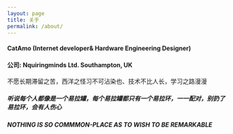 ```yaml
---
layout: page
title: 关于
permalink: /about/
---
```


#### CatAmo (Internet developer& Hardware Engineering Designer)

#### 公司: Nquiringminds Ltd. Southampton, UK


不愿长期滞留之苦，西洋之怪习不可沾染也、技术不比人长，学习之路漫漫
##### 听说每个人都像是一个易拉罐，每个易拉罐都只有一个易拉环，一一配对，别扔了易拉环，会有人伤心
 
##### NOTHING IS SO COMMMON-PLACE AS TO WISH TO BE REMARKABLE

